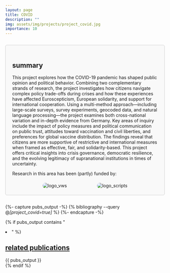 ```yaml
---
layout: page
title: COVID
description: ""
img: assets/img/projects/project_covid.jpg
importance: 10
---
```


<div style="border: 1px solid #ccc; border-radius: 5px; padding: 1.5em; margin: 2em 0; background-color: #f9f9f9;">

  <h2>
    summary
  </h2>
  
  <p>
    This project explores how the COVID-19 pandemic has shaped public opinion and political behavior. Combining two complementary strands of research, the project investigates how citizens navigate complex policy trade-offs during crises and how these experiences have affected Euroscepticism, European solidarity, and support for international cooperation. Using a multi-method approach—including large-scale surveys, survey experiments, geocoded data, and natural language processing—the project examines both cross-national variation and in-depth evidence from Germany. Key areas of inquiry include the impact of policy measures and political communication on public trust, attitudes toward vaccination and civil liberties, and preferences for global vaccine distribution. The findings reveal that citizens are more supportive of restrictive and international measures when framed as effective, fair, and solidarity-based. This project offers critical insights into crisis governance, democratic resilience, and the evolving legitimacy of supranational institutions in times of uncertainty.
  </p>
  <p>
    Research in this area has been (partly) funded by:
  </p>

  <div style="display: flex; justify-content: space-evenly; align-items: center; margin-top: 1.5em;">
    <img src="{{ '/assets/img/projects/logo_vws.png' | relative_url }}" alt="logo_vws" style="max-width: 30vw; width: auto; max-height: 70px; border-radius: 10px;">
    <img src="{{ '/assets/img/projects/logo_scripts.png' | relative_url }}" alt="logo_scripts" style="max-width: 30vw; width: auto; max-height: 70px; border-radius: 10px;">
  </div>

</div>

{%- capture pubs_output -%}
  {% bibliography --query @*[project_covid=true]* %}
{%- endcapture -%}

{% if pubs_output contains "<li>" %}
  <div>
    <h2>
      <a href="{{ '/publications/' | relative_url }}" style="color: inherit">
        related publications
      </a>
    </h2>
    <div class="publications">
      {{ pubs_output }}
    </div>
  </div>
{% endif %}